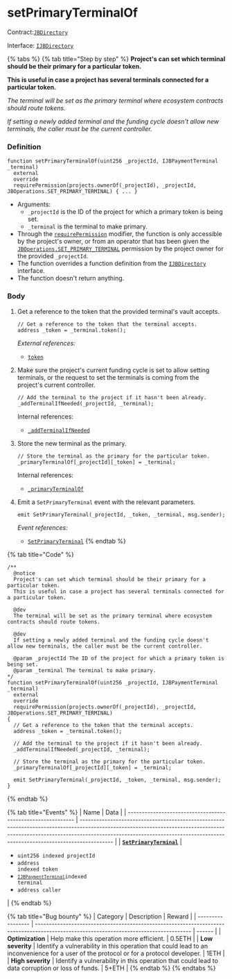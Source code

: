 # setPrimaryTerminalOf

Contract:[`JBDirectory`](../)​‌

Interface: [`IJBDirectory`](../../../interfaces/ijbdirectory.md)

{% tabs %}
{% tab title="Step by step" %}
**Project's can set which terminal should be their primary for a particular token.**

**This is useful in case a project has several terminals connected for a particular token.**

_The terminal will be set as the primary terminal where ecosystem contracts should route tokens._

_If setting a newly added terminal and the funding cycle doesn't allow new terminals, the caller must be the current controller._

### Definition

```solidity
function setPrimaryTerminalOf(uint256 _projectId, IJBPaymentTerminal _terminal)
  external
  override
  requirePermission(projects.ownerOf(_projectId), _projectId, JBOperations.SET_PRIMARY_TERMINAL) { ... }
```

* Arguments:
  * `_projectId` is the ID of the project for which a primary token is being set.
  * `_terminal` is the terminal to make primary.
* Through the [`requirePermission`](../../or-abstract/jboperatable/modifiers/requirepermission.md) modifier, the function is only accessible by the project's owner, or from an operator that has been given the [`JBOperations.SET_PRIMARY_TERMINAL`](../../../libraries/jboperations.md) permission by the project owner for the provided `_projectId`.
* The function overrides a function definition from the [`IJBDirectory`](../../../interfaces/ijbdirectory.md) interface.
* The function doesn't return anything.

### Body

1.  Get a reference to the token that the provided terminal's vault accepts.

    ```solidity
    // Get a reference to the token that the terminal accepts.
    address _token = _terminal.token();
    ```

    _External references:_

    * [`token`](../../or-abstract/jbpayoutredemptionpaymentterminal/properties/token.md)
2.  Make sure the project's current funding cycle is set to allow setting terminals, or the request to set the terminals is coming from the project's current controller.

    ```solidity
    // Add the terminal to the project if it hasn't been already.
    _addTerminalIfNeeded(_projectId, _terminal);
    ```

    Internal references:

    * [`_addTerminalIfNeeded`](./_addterminalifneeded.md)
3.  Store the new terminal as the primary.

    ```solidity
    // Store the terminal as the primary for the particular token.
    _primaryTerminalOf[_projectId][_token] = _terminal;
    ```

    Internal references:

    * [`_primaryTerminalOf`](../properties/_primaryterminalof.md)
4.  Emit a `SetPrimaryTerminal` event with the relevant parameters.

    ```solidity
    emit SetPrimaryTerminal(_projectId, _token, _terminal, msg.sender);
    ```

    _Event references:_

    * [`SetPrimaryTerminal`](../events/setprimaryterminalmd/)
{% endtab %}

{% tab title="Code" %}
```solidity
/** 
  @notice
  Project's can set which terminal should be their primary for a particular token.
  This is useful in case a project has several terminals connected for a particular token.

  @dev
  The terminal will be set as the primary terminal where ecosystem contracts should route tokens.

  @dev
  If setting a newly added terminal and the funding cycle doesn't allow new terminals, the caller must be the current controller.

  @param _projectId The ID of the project for which a primary token is being set.
  @param _terminal The terminal to make primary.
*/
function setPrimaryTerminalOf(uint256 _projectId, IJBPaymentTerminal _terminal)
  external
  override
  requirePermission(projects.ownerOf(_projectId), _projectId, JBOperations.SET_PRIMARY_TERMINAL)
{
  // Get a reference to the token that the terminal accepts.
  address _token = _terminal.token();

  // Add the terminal to the project if it hasn't been already.
  _addTerminalIfNeeded(_projectId, _terminal);

  // Store the terminal as the primary for the particular token.
  _primaryTerminalOf[_projectId][_token] = _terminal;

  emit SetPrimaryTerminal(_projectId, _token, _terminal, msg.sender);
}
```
{% endtab %}

{% tab title="Events" %}
| Name                                                        | Data                                                                                                                                                                                                                                                   |
| ----------------------------------------------------------- | ------------------------------------------------------------------------------------------------------------------------------------------------------------------------------------------------------------------------------------------------------ |
| [**`SetPrimaryTerminal`**](../events/setprimaryterminal.md) | <ul><li><code>uint256 indexed projectId</code></li><li><code>address indexed token</code></li><li><code>[`IJBPaymentTerminal`](../../../interfaces/ijbpaymentterminal.md)indexed terminal</code></li><li><code>address caller</code></li></ul> |
{% endtab %}

{% tab title="Bug bounty" %}
| Category          | Description                                                                                                                            | Reward |
| ----------------- | -------------------------------------------------------------------------------------------------------------------------------------- | ------ |
| **Optimization**  | Help make this operation more efficient.                                                                                               | 0.5ETH |
| **Low severity**  | Identify a vulnerability in this operation that could lead to an inconvenience for a user of the protocol or for a protocol developer. | 1ETH   |
| **High severity** | Identify a vulnerability in this operation that could lead to data corruption or loss of funds.                                        | 5+ETH  |
{% endtab %}
{% endtabs %}

